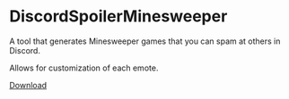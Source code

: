 # DiscordSpoilerMinesweeper
A tool that generates Minesweeper games that you can spam at others in Discord.

Allows for customization of each emote.

[Download](https://github.com/ItsNorin/DiscordSpoilerMinesweeper/releases/download/0.2/minesweeper_0.2.jar)
